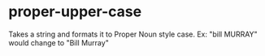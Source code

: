 proper-upper-case
=================

Takes a string and formats it to Proper Noun style case.  Ex: "bill MURRAY" would change to "Bill Murray"
